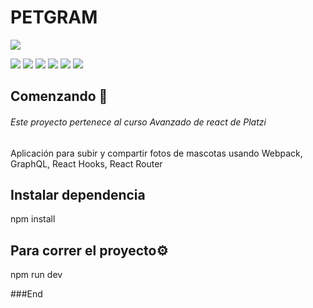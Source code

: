 #               PETGRAM


![](https://ichi.pro/assets/images/max/724/1*Qg-wVeH2Nh8UGA9o8kURVg.png)



![](https://img.shields.io/github/stars/pandao/editor.md.svg) ![](https://img.shields.io/github/forks/pandao/editor.md.svg) ![](https://img.shields.io/github/tag/pandao/editor.md.svg) ![](https://img.shields.io/github/release/pandao/editor.md.svg) ![](https://img.shields.io/github/issues/pandao/editor.md.svg) ![](https://img.shields.io/bower/v/editor.md.svg)


## Comenzando 🚀
###### Este proyecto pertenece al curso Avanzado de react de Platzi
Aplicación para subir y compartir fotos de mascotas usando Webpack, GraphQL, React Hooks, React Router


## Instalar dependencia
npm install

##  Para correr el proyecto⚙️
npm run dev


###End

